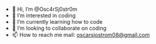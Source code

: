 - 👋 Hi, I’m @Osc4rSj0str0m
- 👀 I’m interested in coding
- 🌱 I’m currently learning how to code
- 💞️ I’m looking to collaborate on coding
- 📫 How to reach me mail: oscarsjostrom08@gmail.com


